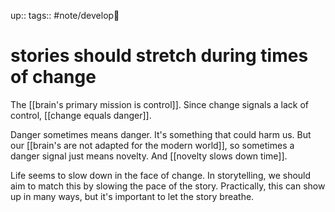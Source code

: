 up:: 
tags:: #note/develop🍃 

# stories should stretch during times of change

 The [[brain's primary mission is control]]. Since change signals a lack of control, [[change equals danger]]. 

Danger sometimes means danger. It's something that could harm us. But our [[brain's are not adapted for the modern world]], so sometimes a danger signal just means novelty. And [[novelty slows down time]].

Life seems to slow down in the face of change. In storytelling, we should aim to match this by slowing the pace of the story. Practically, this can show up in many ways, but it's important to let the story breathe.